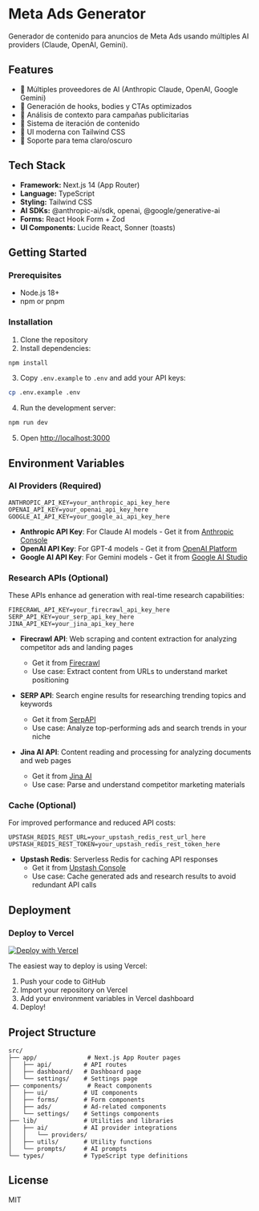 # Meta Ads Generator

Generador de contenido para anuncios de Meta Ads usando múltiples AI providers (Claude, OpenAI, Gemini).

## Features

- 🤖 Múltiples proveedores de AI (Anthropic Claude, OpenAI, Google Gemini)
- 📝 Generación de hooks, bodies y CTAs optimizados
- 🎯 Análisis de contexto para campañas publicitarias
- 🔄 Sistema de iteración de contenido
- 🎨 UI moderna con Tailwind CSS
- 🌙 Soporte para tema claro/oscuro

## Tech Stack

- **Framework:** Next.js 14 (App Router)
- **Language:** TypeScript
- **Styling:** Tailwind CSS
- **AI SDKs:** @anthropic-ai/sdk, openai, @google/generative-ai
- **Forms:** React Hook Form + Zod
- **UI Components:** Lucide React, Sonner (toasts)

## Getting Started

### Prerequisites

- Node.js 18+
- npm or pnpm

### Installation

1. Clone the repository
2. Install dependencies:

```bash
npm install
```

3. Copy `.env.example` to `.env` and add your API keys:

```bash
cp .env.example .env
```

4. Run the development server:

```bash
npm run dev
```

5. Open [http://localhost:3000](http://localhost:3000)

## Environment Variables

### AI Providers (Required)

```env
ANTHROPIC_API_KEY=your_anthropic_api_key_here
OPENAI_API_KEY=your_openai_api_key_here
GOOGLE_AI_API_KEY=your_google_ai_api_key_here
```

- **Anthropic API Key**: For Claude AI models - Get it from [Anthropic Console](https://console.anthropic.com/)
- **OpenAI API Key**: For GPT-4 models - Get it from [OpenAI Platform](https://platform.openai.com/api-keys)
- **Google AI API Key**: For Gemini models - Get it from [Google AI Studio](https://makersuite.google.com/app/apikey)

### Research APIs (Optional)

These APIs enhance ad generation with real-time research capabilities:

```env
FIRECRAWL_API_KEY=your_firecrawl_api_key_here
SERP_API_KEY=your_serp_api_key_here
JINA_API_KEY=your_jina_api_key_here
```

- **Firecrawl API**: Web scraping and content extraction for analyzing competitor ads and landing pages
  - Get it from [Firecrawl](https://www.firecrawl.dev/)
  - Use case: Extract content from URLs to understand market positioning

- **SERP API**: Search engine results for researching trending topics and keywords
  - Get it from [SerpAPI](https://serpapi.com/)
  - Use case: Analyze top-performing ads and search trends in your niche

- **Jina AI API**: Content reading and processing for analyzing documents and web pages
  - Get it from [Jina AI](https://jina.ai/)
  - Use case: Parse and understand competitor marketing materials

### Cache (Optional)

For improved performance and reduced API costs:

```env
UPSTASH_REDIS_REST_URL=your_upstash_redis_rest_url_here
UPSTASH_REDIS_REST_TOKEN=your_upstash_redis_rest_token_here
```

- **Upstash Redis**: Serverless Redis for caching API responses
  - Get it from [Upstash Console](https://console.upstash.com/)
  - Use case: Cache generated ads and research results to avoid redundant API calls

## Deployment

### Deploy to Vercel

[![Deploy with Vercel](https://vercel.com/button)](https://vercel.com/new)

The easiest way to deploy is using Vercel:

1. Push your code to GitHub
2. Import your repository on Vercel
3. Add your environment variables in Vercel dashboard
4. Deploy!

## Project Structure

```
src/
├── app/              # Next.js App Router pages
│   ├── api/         # API routes
│   ├── dashboard/   # Dashboard page
│   └── settings/    # Settings page
├── components/       # React components
│   ├── ui/          # UI components
│   ├── forms/       # Form components
│   ├── ads/         # Ad-related components
│   └── settings/    # Settings components
├── lib/             # Utilities and libraries
│   ├── ai/          # AI provider integrations
│   │   └── providers/
│   ├── utils/       # Utility functions
│   └── prompts/     # AI prompts
└── types/           # TypeScript type definitions
```

## License

MIT
